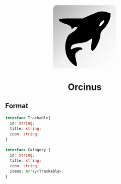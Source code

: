 <div align="center">
  <img src="./public/orcinus.svg" alt="Svelte" width="200" />
  <h1>Orcinus</h1>
</div>

## Format
```ts
interface Trackable{
  id: string;
  title: string;
  icon: string;
}

interface Catagory {
  id: string;
  title: string;
  icon: string;
  items: Array<Trackable>;
}
```